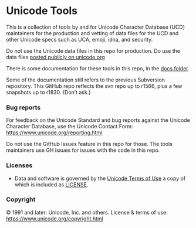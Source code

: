 # Unicode Tools

This is a collection of tools by and for Unicode Character Database (UCD)
maintainers for the production and vetting of data files for the UCD and
other Unicode specs such as UCA, emoji, idna, and security.

Do not use the Unicode data files in this repo for production.
Do use the data files [posted publicly on unicode.org](https://www.unicode.org/releases/)

There is some documentation for these tools in this repo, in the [docs folder](./docs/).

Some of the documentation still refers to the previous Subversion repository.
This GitHub repo reflects the svn repo up to r1566,
plus a few snapshots up to r1830. (Don’t ask.)

### Bug reports

For feedback on the Unicode Standard and bug reports against the Unicode Character Database,
use the Unicode Contact Form: https://www.unicode.org/reporting.html

Do not use the GitHub Issues feature in this repo for those.
The tools maintainers use GH issues for issues with the code in this repo.

### Licenses

- Data and software is governed by the [Unicode Terms of Use](https://www.unicode.org/copyright.html)
a copy of which is included as [LICENSE](./LICENSE).

### Copyright

© 1991 and later: Unicode, Inc. and others.
License & terms of use: <https://www.unicode.org/copyright.html>
